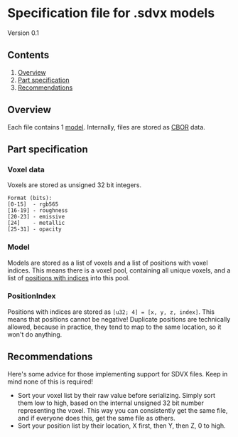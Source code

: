 # Specification file for .sdvx models
Version 0.1

## Contents
1. [Overview](#overview)
2. [Part specification](#part-specification)
3. [Recommendations](#recommendations)

## Overview
Each file contains 1 [model](#model).
Internally, files are stored as [CBOR](https://cbor.io/) data.

## Part specification
### Voxel data
Voxels are stored as unsigned 32 bit integers.
```
Format (bits):
[0-15]  - rgb565
[16-19] - roughness
[20-23] - emissive
[24]    - metallic
[25-31] - opacity
```

### Model
Models are stored as a list of voxels and a list of positions with voxel indices.
This means there is a voxel pool, containing all unique voxels, and a list of [positions with indices](#positionindex) into this pool.

### PositionIndex
Positions with indices are stored as `[u32; 4] = [x, y, z, index]`.
This means that positions cannot be negative!
Duplicate positions are technically allowed, because in practice, they tend to map to the same location, so it won't do anything.

## Recommendations
Here's some advice for those implementing support for SDVX files. Keep in mind none of this is required!
- Sort your voxel list by their raw value before serializing. Simply sort them low to high, based on the internal unsigned 32 bit number representing the voxel. This way you can consistently get the same file, and if everyone does this, get the same file as others.
- Sort your position list by their location, X first, then Y, then Z, 0 to high.

